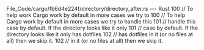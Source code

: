 File_Code/cargo/fb6d4e224f/directory/directory_after.rs --- Rust
100             // To help work Cargo work by default in more cases we try to                                                                                100             // To help Cargo work by default in more cases we try to handle this
101             // handle this case by default. If the directory looks like it only                                                                          101             // case by default. If the directory looks like it only has dotfiles
102             // has dotfiles in it (or no files at all) then we skip it.                                                                                  102             // in it (or no files at all) then we skip it.


